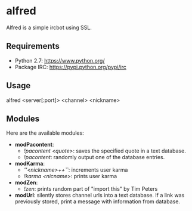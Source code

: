 # alfred
Alfred is a simple ircbot using SSL.

## Requirements
 * Python 2.7: https://www.python.org/
 * Package IRC: https://pypi.python.org/pypi/irc

## Usage
alfred \<server[:port]\> \<channel\> \<nickname\>

## Modules
Here are the available modules:
 * **modPacontent**:
   * _!pacontent \<quote\>_: saves the specified quote in a text database.
   * _!pacontent_: randomly output one of the database entries.
 * **modKarma**:
   * _''\<nickname\>++``_: increments user karma
   * _!karma \<nicname\>_: prints user karma
 * **modZen**:
   * _!zen_: prints random part of "import this" by Tim Peters
 * **modUrl**: silently stores channel urls into a text database.
   If a link was previously stored, print a message with information from database.
